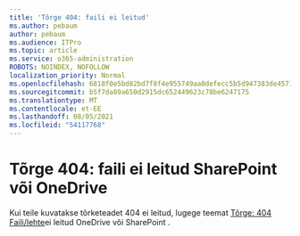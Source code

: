 ```yaml
---
title: 'Tõrge 404: faili ei leitud'
ms.author: pebaum
author: pebaum
ms.audience: ITPro
ms.topic: article
ms.service: o365-administration
ROBOTS: NOINDEX, NOFOLLOW
localization_priority: Normal
ms.openlocfilehash: 6818f0e5bd82bd7f8f4e955749aa0defecc5b5d947383de4571c23a4bd316497
ms.sourcegitcommit: b5f7da89a650d2915dc652449623c78be6247175
ms.translationtype: MT
ms.contentlocale: et-EE
ms.lasthandoff: 08/05/2021
ms.locfileid: "54117768"
---
```

# <a name="error-404-file-not-found-in-sharepoint-or-onedrive"></a>Tõrge 404: faili ei leitud SharePoint või OneDrive

Kui teile kuvatakse tõrketeadet 404 ei leitud, lugege teemat [Tõrge: 404 Faili/lehte](/sharepoint/troubleshoot/administration/error-404-onedrive-sharepoint)ei leitud OneDrive või SharePoint .